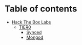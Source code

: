 # Table of contents

* [Hack The Box Labs](README.md)
  * [TIER0](hack-the-box-labs/tier0/README.md)
    * [Synced](hack-the-box-labs/tier0/synced.md)
    * [Mongod](hack-the-box-labs/tier0/mongod.md)
